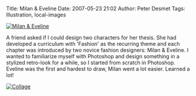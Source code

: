 Title: Milan & Eveline
Date: 2007-05-23 21:02
Author: Peter Desmet
Tags: Illustration, local-images

[![Milan & Eveline](http://www.anderhalv.be/wp-content/uploads/illustration-milan-eveline.png)](http://www.anderhalv.be/wp-content/uploads/illustration-milan-eveline.png)

A friend asked if I could design two characters for her thesis. She had developed a curriculum with 'Fashion' as the recurring theme and each chapter was introduced by two novice fashion designers: Milan & Eveline. I wanted to familiarize myself with Photoshop and design something in a stylized retro-look for a while, so I started from scratch in Photoshop. Eveline was the first and hardest to draw, Milan went a lot easier. Learned a lot!

[![Collage](http://www.anderhalv.be/wp-content/uploads/illustration-milan-eveline-collage.png)](http://www.anderhalv.be/wp-content/uploads/illustration-milan-eveline-collage.png)
